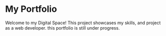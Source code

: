 # My Portfolio

Welcome to my Digital Space! This project showcases my skills, and project as a web developer. this portfolio is still under progress.
